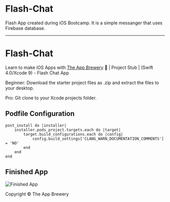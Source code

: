 # Flash-Chat

Flash App created during iOS Bootcamp. It is a simple messanger that uses Firebase database.

----------------------------------------------------------------------------------------------------------------------------------

# Flash-Chat
Learn to make iOS Apps with [The App Brewery](https://www.appbrewery.co) 📱 | Project Stub | (Swift 4.0/Xcode 9) - Flash Chat App

Beginner: Download the starter project files as .zip and extract the files to your desktop.

Pro: Git clone to your Xcode projects folder.

## Podfile Configuration
```
post_install do |installer|
    installer.pods_project.targets.each do |target|
        target.build_configurations.each do |config|
            config.build_settings['CLANG_WARN_DOCUMENTATION_COMMENTS'] = 'NO'
        end
    end
end
```

## Finished App
![Finished App](https://github.com/londonappbrewery/Images/blob/master/Flash%20Chat.gif)



Copyright © The App Brewery
